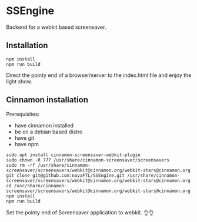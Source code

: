 # SSEngine
Backend for a webkit based screensaver.

Installation
------------

```
npm install
npm run build
```

Direct the pointy end of a browser/server to the index.html file and enjoy the light show.

Cinnamon installation
---------------------
Prerequisites:
* have cinnamon installed
* be on a debian based distro
* have git
* have npm
 ```
 sudo apt install cinnamon-screensaver-webkit-plugin
 sudo chown -R 777 /usr/share/cinnamon-screensaver/screensavers
 sudo rm -rf /usr/share/cinnamon-screensaver/screensavers/webkit@cinnamon.org/webkit-stars@cinnamon.org
 git clone git@github.com:novaFTL/SSEngine.git /usr/share/cinnamon-screensaver/screensavers/webkit@cinnamon.org/webkit-stars@cinnamon.org
 cd /usr/share/cinnamon-screensaver/screensavers/webkit@cinnamon.org/webkit-stars@cinnamon.org
 npm install
 npm run build
 ```
 
 Set the pointy end of Screensaver application to webkit. 👌👌
 